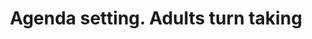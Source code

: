 ---
area: Communication Skills
category: 31 - Calgary Cambridge Workshop
title: Agenda setting. Adults turn taking
description: Agenda setting. Adults turn taking
audio: /assets/audio/32- Calgary Cambridge Workshop - 32 Agenda setting. Adults turn taking - MQ.mp3
article: 
www: 
keywords: Calgary, Cambridge, Model
youtube: 
soundcloud: 
---